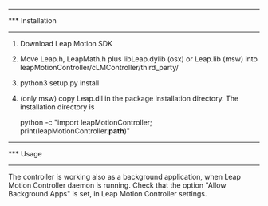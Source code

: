 ****************
*** Installation
****************

1. Download Leap Motion SDK

2. Move Leap.h, LeapMath.h plus libLeap.dylib (osx) or Leap.lib (msw) into leapMotionController/cLMController/third_party/

3. python3 setup.py install

4. (only msw) copy Leap.dll in the package installation directory. The installation directory is

	python -c "import leapMotionController; print(leapMotionController.__path__)"

*********
*** Usage
*********

The controller is working also as a background application, when Leap Motion Controller daemon is running.
Check that the option "Allow Background Apps" is set, in Leap Motion Controller settings.